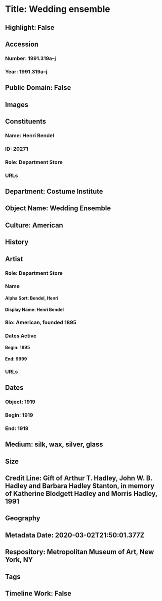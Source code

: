 # Title: Wedding ensemble
## Highlight: False
## Accession
### Number: 1991.319a–j
### Year: 1991.319a–j
## Public Domain: False
## Images
## Constituents
### Name: Henri Bendel
### ID: 20271
### Role: Department Store
### URLs
## Department: Costume Institute
## Object Name: Wedding Ensemble
## Culture: American
## History
## Artist
### Role: Department Store
### Name
#### Alpha Sort: Bendel, Henri
#### Display Name: Henri Bendel
### Bio: American, founded 1895
### Dates Active
#### Begin: 1895
#### End: 9999
### URLs
## Dates
### Object: 1919
### Begin: 1919
### End: 1919
## Medium: silk, wax, silver, glass
## Size
## Credit Line: Gift of Arthur T. Hadley, John W. B. Hadley and Barbara Hadley Stanton, in memory of Katherine Blodgett Hadley and Morris Hadley, 1991
## Geography
## Metadata Date: 2020-03-02T21:50:01.377Z
## Respository: Metropolitan Museum of Art, New York, NY
## Tags
## Timeline Work: False